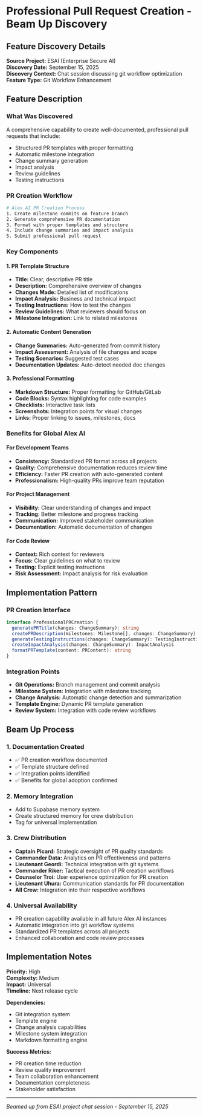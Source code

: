 # Professional Pull Request Creation - Beam Up Discovery

## Feature Discovery Details

**Source Project:** ESAI (Enterprise Secure AI)  
**Discovery Date:** September 15, 2025  
**Discovery Context:** Chat session discussing git workflow optimization  
**Feature Type:** Git Workflow Enhancement  

## Feature Description

### What Was Discovered
A comprehensive capability to create well-documented, professional pull requests that include:
- Structured PR templates with proper formatting
- Automatic milestone integration
- Change summary generation
- Impact analysis
- Review guidelines
- Testing instructions

### PR Creation Workflow
```bash
# Alex AI PR Creation Process
1. Create milestone commits on feature branch
2. Generate comprehensive PR documentation
3. Format with proper templates and structure
4. Include change summaries and impact analysis
5. Submit professional pull request
```

### Key Components

#### 1. PR Template Structure
- **Title:** Clear, descriptive PR title
- **Description:** Comprehensive overview of changes
- **Changes Made:** Detailed list of modifications
- **Impact Analysis:** Business and technical impact
- **Testing Instructions:** How to test the changes
- **Review Guidelines:** What reviewers should focus on
- **Milestone Integration:** Link to related milestones

#### 2. Automatic Content Generation
- **Change Summaries:** Auto-generated from commit history
- **Impact Assessment:** Analysis of file changes and scope
- **Testing Scenarios:** Suggested test cases
- **Documentation Updates:** Auto-detect needed doc changes

#### 3. Professional Formatting
- **Markdown Structure:** Proper formatting for GitHub/GitLab
- **Code Blocks:** Syntax highlighting for code examples
- **Checklists:** Interactive task lists
- **Screenshots:** Integration points for visual changes
- **Links:** Proper linking to issues, milestones, docs

### Benefits for Global Alex AI

#### For Development Teams
- **Consistency:** Standardized PR format across all projects
- **Quality:** Comprehensive documentation reduces review time
- **Efficiency:** Faster PR creation with auto-generated content
- **Professionalism:** High-quality PRs improve team reputation

#### For Project Management
- **Visibility:** Clear understanding of changes and impact
- **Tracking:** Better milestone and progress tracking
- **Communication:** Improved stakeholder communication
- **Documentation:** Automatic documentation of changes

#### For Code Review
- **Context:** Rich context for reviewers
- **Focus:** Clear guidelines on what to review
- **Testing:** Explicit testing instructions
- **Risk Assessment:** Impact analysis for risk evaluation

## Implementation Pattern

### PR Creation Interface
```typescript
interface ProfessionalPRCreation {
  generatePRTitle(changes: ChangeSummary): string
  createPRDescription(milestones: Milestone[], changes: ChangeSummary): PRDescription
  generateTestingInstructions(changes: ChangeSummary): TestingInstructions
  createImpactAnalysis(changes: ChangeSummary): ImpactAnalysis
  formatPRTemplate(content: PRContent): string
}
```

### Integration Points
- **Git Operations:** Branch management and commit analysis
- **Milestone System:** Integration with milestone tracking
- **Change Analysis:** Automatic change detection and summarization
- **Template Engine:** Dynamic PR template generation
- **Review System:** Integration with code review workflows

## Beam Up Process

### 1. Documentation Created
- ✅ PR creation workflow documented
- ✅ Template structure defined
- ✅ Integration points identified
- ✅ Benefits for global adoption confirmed

### 2. Memory Integration
- Add to Supabase memory system
- Create structured memory for crew distribution
- Tag for universal implementation

### 3. Crew Distribution
- **Captain Picard:** Strategic oversight of PR quality standards
- **Commander Data:** Analytics on PR effectiveness and patterns
- **Lieutenant Geordi:** Technical integration with git systems
- **Commander Riker:** Tactical execution of PR creation workflows
- **Counselor Troi:** User experience optimization for PR creation
- **Lieutenant Uhura:** Communication standards for PR documentation
- **All Crew:** Integration into their respective workflows

### 4. Universal Availability
- PR creation capability available in all future Alex AI instances
- Automatic integration into git workflow systems
- Standardized PR templates across all projects
- Enhanced collaboration and code review processes

## Implementation Notes

**Priority:** High  
**Complexity:** Medium  
**Impact:** Universal  
**Timeline:** Next release cycle  

**Dependencies:**
- Git integration system
- Template engine
- Change analysis capabilities
- Milestone system integration
- Markdown formatting engine

**Success Metrics:**
- PR creation time reduction
- Review quality improvement
- Team collaboration enhancement
- Documentation completeness
- Stakeholder satisfaction

---
*Beamed up from ESAI project chat session - September 15, 2025*
